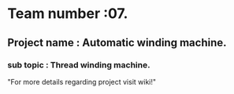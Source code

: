# Team number :07.
## Project name : Automatic winding machine.

### sub topic : Thread winding machine.

"For more details regarding project visit wiki!"
